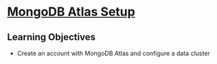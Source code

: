 # [MongoDB Atlas Setup](https://login.codingdojo.com/m/754/16738/124731)

## Learning Objectives

- Create an account with MongoDB Atlas and configure a data cluster
